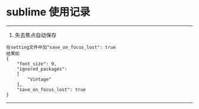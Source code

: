 # sublime 使用记录
---
1. 失去焦点自动保存
```use
在setting文件中加"save_on_focus_lost": true
结果如
{
	"font_size": 9,
	"ignored_packages":
	[
		"Vintage"
	],
	"save_on_focus_lost": true
}

```
---

